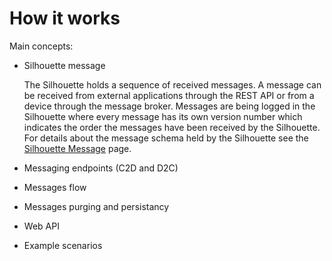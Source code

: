# How it works


Main concepts:

- Silhouette message

	The Silhouette holds a sequence of received messages. A message can be received from external applications through the REST API or from a device through the message broker. 
	Messages are being logged in the Silhouette where every message has its own version number which indicates the order the messages have been received by the Silhouette.
	For details about the message schema held by the Silhouette see the [Silhouette Message](silhouettemessage.md) page.

- Messaging endpoints (C2D and D2C)
- Messages flow
- Messages purging and persistancy 
- Web API 
- Example scenarios

